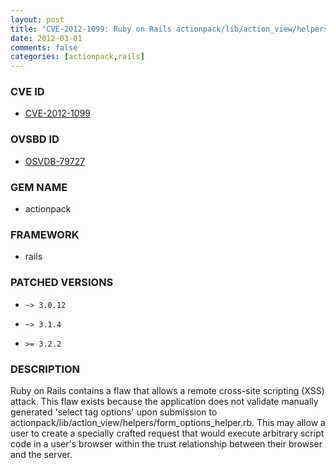 ```yaml
---
layout: post
title: "CVE-2012-1099: Ruby on Rails actionpack/lib/action_view/helpers/form_options_helper.rb Manually Generated Select Tag Options XSS"
date: 2012-03-01
comments: false
categories: [actionpack,rails]
---
```



### CVE ID

* [CVE-2012-1099](http://www.osvdb.org/show/osvdb/79727)



### OVSBD ID

* [OSVDB-79727](http://www.osvdb.org/show/osvdb/79727)


### GEM NAME

* actionpack

### FRAMEWORK

* rails


### PATCHED VERSIONS


* `~> 3.0.12`

* `~> 3.1.4`

* `>= 3.2.2`


### DESCRIPTION

Ruby on Rails contains a flaw that allows a remote cross-site scripting (XSS) 
attack. This flaw exists because the application does not validate manually
generated 'select tag options' upon submission to
actionpack/lib/action_view/helpers/form_options_helper.rb. This may allow a
user to create a specially crafted request that would execute arbitrary
script code in a user's browser within the trust relationship between their
browser and the server.

